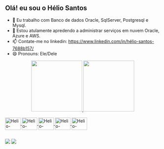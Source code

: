 ## Olá! eu sou o Hélio Santos

- 🔭 Eu trabalho com Banco de dados Oracle, SqlServer, Postgresql e Mysql.
- 🌱 Estou atulamente apredendo a administrar serviços em nuvem Oracle, Azure e AWS.
- 📫 Contate-me no linkedin: https://www.linkedin.com/in/hélio-santos-7688b157/
- 😄 Pronouns: Ele/Dele

<div align="center">
  <a href="https://www.linkedin.com/in/hélio-santos-7688b157/">
  <img height="165em" src="https://scontent.ffor29-1.fna.fbcdn.net/v/t39.30808-6/244680478_4076985942405788_5322895388446333822_n.jpg?_nc_cat=109&ccb=1-5&_nc_sid=730e14&_nc_ohc=BhXifsHp-rgAX-yHWnO&_nc_ht=scontent.ffor29-1.fna&oh=ba6bcfd43425e3ab2a7e5b4210d0a183&oe=6165365C">
  <img height="165em" src="https://github-readme-stats.vercel.app/api?username=elderhelio&show_icons=true&theme=dark&include_all_commits=true&count_private=true"/>
  </div>

<div style="display: inline_block"><br>
  <img align="center" alt="Helio-Oracle" height="40" width="50" src="https://cdn.jsdelivr.net/gh/devicons/devicon/icons/oracle/oracle-original.svg">
  <img align="center" alt="Helio-Oracle" height="40" width="50" src="https://cdn.jsdelivr.net/gh/devicons/devicon/icons/postgresql/postgresql-plain-wordmark.svg">
  <img align="center" alt="Helio-Oracle" height="40" width="50" src="https://cdn.jsdelivr.net/gh/devicons/devicon/icons/mysql/mysql-original-wordmark.svg">
  <img align="center" alt="Helio-Oracle" height="40" width="50" src="https://cdn.jsdelivr.net/gh/devicons/devicon/icons/linux/linux-original.svg">
  <img align="center" alt="Helio-Oracle" height="40" width="50" src="https://cdn.jsdelivr.net/gh/devicons/devicon/icons/azure/azure-original-wordmark.svg">
</div>


  ##

  
<div> 
  <a href="https://peixeiranoconsoleti.wordpress.com" target="_blank"><img src="https://img.shields.io/badge/Blogger-FF5722?style=for-the-badge&logo=blogger&logoColor=white" target="_blank"></a> 
    <a href="https://www.linkedin.com/in/hélio-santos-7688b157/" target="_blank"><img src="https://img.shields.io/badge/-LinkedIn-%230077B5?style=for-the-badge&logo=linkedin&logoColor=white" target="_blank"></a> 
  </div>
